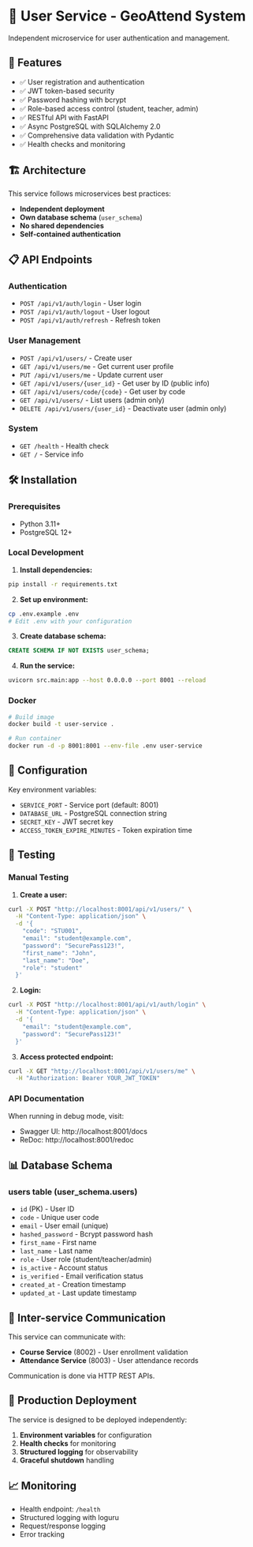 # 🔐 User Service - GeoAttend System

Independent microservice for user authentication and management.

## 🚀 Features

- ✅ User registration and authentication
- ✅ JWT token-based security
- ✅ Password hashing with bcrypt
- ✅ Role-based access control (student, teacher, admin)
- ✅ RESTful API with FastAPI
- ✅ Async PostgreSQL with SQLAlchemy 2.0
- ✅ Comprehensive data validation with Pydantic
- ✅ Health checks and monitoring

## 🏗️ Architecture

This service follows microservices best practices:
- **Independent deployment**
- **Own database schema** (`user_schema`)
- **No shared dependencies**
- **Self-contained authentication**

## 📋 API Endpoints

### Authentication
- `POST /api/v1/auth/login` - User login
- `POST /api/v1/auth/logout` - User logout
- `POST /api/v1/auth/refresh` - Refresh token

### User Management
- `POST /api/v1/users/` - Create user
- `GET /api/v1/users/me` - Get current user profile
- `PUT /api/v1/users/me` - Update current user
- `GET /api/v1/users/{user_id}` - Get user by ID (public info)
- `GET /api/v1/users/code/{code}` - Get user by code
- `GET /api/v1/users/` - List users (admin only)
- `DELETE /api/v1/users/{user_id}` - Deactivate user (admin only)

### System
- `GET /health` - Health check
- `GET /` - Service info

## 🛠️ Installation

### Prerequisites
- Python 3.11+
- PostgreSQL 12+

### Local Development

1. **Install dependencies:**
```bash
pip install -r requirements.txt
```

2. **Set up environment:**
```bash
cp .env.example .env
# Edit .env with your configuration
```

3. **Create database schema:**
```sql
CREATE SCHEMA IF NOT EXISTS user_schema;
```

4. **Run the service:**
```bash
uvicorn src.main:app --host 0.0.0.0 --port 8001 --reload
```

### Docker

```bash
# Build image
docker build -t user-service .

# Run container
docker run -d -p 8001:8001 --env-file .env user-service
```

## 🔧 Configuration

Key environment variables:

- `SERVICE_PORT` - Service port (default: 8001)
- `DATABASE_URL` - PostgreSQL connection string
- `SECRET_KEY` - JWT secret key
- `ACCESS_TOKEN_EXPIRE_MINUTES` - Token expiration time

## 🧪 Testing

### Manual Testing

1. **Create a user:**
```bash
curl -X POST "http://localhost:8001/api/v1/users/" \
  -H "Content-Type: application/json" \
  -d '{
    "code": "STU001",
    "email": "student@example.com",
    "password": "SecurePass123!",
    "first_name": "John",
    "last_name": "Doe",
    "role": "student"
  }'
```

2. **Login:**
```bash
curl -X POST "http://localhost:8001/api/v1/auth/login" \
  -H "Content-Type: application/json" \
  -d '{
    "email": "student@example.com",
    "password": "SecurePass123!"
  }'
```

3. **Access protected endpoint:**
```bash
curl -X GET "http://localhost:8001/api/v1/users/me" \
  -H "Authorization: Bearer YOUR_JWT_TOKEN"
```

### API Documentation

When running in debug mode, visit:
- Swagger UI: http://localhost:8001/docs
- ReDoc: http://localhost:8001/redoc

## 📊 Database Schema

### users table (user_schema.users)
- `id` (PK) - User ID
- `code` - Unique user code
- `email` - User email (unique)
- `hashed_password` - Bcrypt password hash
- `first_name` - First name
- `last_name` - Last name
- `role` - User role (student/teacher/admin)
- `is_active` - Account status
- `is_verified` - Email verification status
- `created_at` - Creation timestamp
- `updated_at` - Last update timestamp

## 🔗 Inter-service Communication

This service can communicate with:
- **Course Service** (8002) - User enrollment validation
- **Attendance Service** (8003) - User attendance records

Communication is done via HTTP REST APIs.

## 🐳 Production Deployment

The service is designed to be deployed independently:

1. **Environment variables** for configuration
2. **Health checks** for monitoring
3. **Structured logging** for observability
4. **Graceful shutdown** handling

## 📈 Monitoring

- Health endpoint: `/health`
- Structured logging with loguru
- Request/response logging
- Error tracking